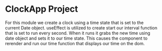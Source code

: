 # ClockApp Project

For this module we create a clock using a time state that is set to the current Date object. useEffect is utilized to create start our interval function that is set to run every second. When it runs it grabs the new time using date object and sets it to our time state. This causes the component to rerender and run our time function that displays our time on the dom.
